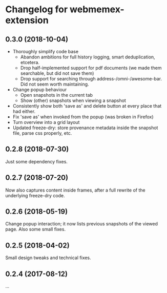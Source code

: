 # Changelog for webmemex-extension

## 0.3.0 (2018-10-04)

- Thoroughly simplify code base
  - Abandon ambitions for full history logging, smart deduplication, etcetera.
  - Drop half-implemented support for pdf documents (we made them searchable, but did not save them)
  - Drop support for searching through address-/omni-/awesome-bar. Did not seem worth maintaining.
- Change popup behaviour
  - Open snapshots in the current tab
  - Show (other) snapshots when viewing a snapshot
- Consistently show both 'save as' and delete button at every place that had either.
- Fix 'save as' when invoked from the popup (was broken in Firefox)
- Turn overview into a grid layout
- Updated freeze-dry: store provenance metadata inside the snapshot file, parse css properly, etc.

## 0.2.8 (2018-07-30)

Just some dependency fixes.

## 0.2.7 (2018-07-20)

Now also captures content inside frames, after a full rewrite of the underlying freeze-dry code.

## 0.2.6 (2018-05-19)

Change popup interaction; it now lists previous snapshots of the viewed page.
Also some small fixes.

## 0.2.5 (2018-04-02)

Small design tweaks and technical fixes.

## 0.2.4 (2017-08-12)

...
